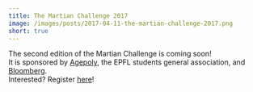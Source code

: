```yaml
---
title: The Martian Challenge 2017
image: /images/posts/2017-04-11-the-martian-challenge-2017.png
short: true
---
```


The second edition of the Martian Challenge is coming soon!  
It is sponsored by [Agepoly](http://agepoly.ch), the EPFL students general association, and [Bloomberg](https://bloomberg.com).  
Interested? Register [here](http://go.epfl.ch/martian)!
